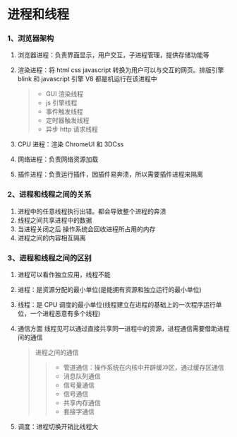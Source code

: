 # 进程和线程

### 1、浏览器架构

1.  浏览器进程：负责界面显示，用户交互，子进程管理，提供存储功能等
2.  渲染进程：将 html css javascript 转换为用户可以与交互的网页。排版引擎 blink 和 javascript 引擎 V8 都是机运行在该进程中

    > - GUI 渲染线程
    > - js 引擎线程
    > - 事件触发线程
    > - 定时器触发线程
    > - 异步 http 请求线程

3.  CPU 进程：渲染 ChromeUI 和 3DCss
4.  网络进程：负责网络资源加载
5.  插件进程：负责运行插件，因插件易奔溃，所以需要插件进程来隔离

### 2、进程和线程之间的关系

1. 进程中的任意线程执行出错。都会导致整个进程的奔溃
2. 线程之间共享进程中的数据
3. 当进程关闭之后 操作系统会回收进程所占用的内存
4. 进程之间的内容相互隔离

### 3、进程和线程之间的区别

1. 进程可以看作独立应用，线程不能
2. 进程：是资源分配的最小单位(是能拥有资源和独立运行的最小单位)
3. 线程：是 CPU 调度的最小单位(线程建立在进程的基础上的一次程序运行单位，一个进程恶意有多个线程)
4. 通信方面 线程见可以通过直接共享同一进程中的资源，进程通信需要借助进程间的通信

   > 进程之间的通信
   >
   > > - 管道通信：操作系统在内核中开辟缓冲区，通过缓存区通信
   > > - 消息队列通信
   > > - 信号量通信
   > > - 信号通信
   > > - 共享内存通信
   > > - 套接字通信
5. 调度：进程切换开销比线程大
